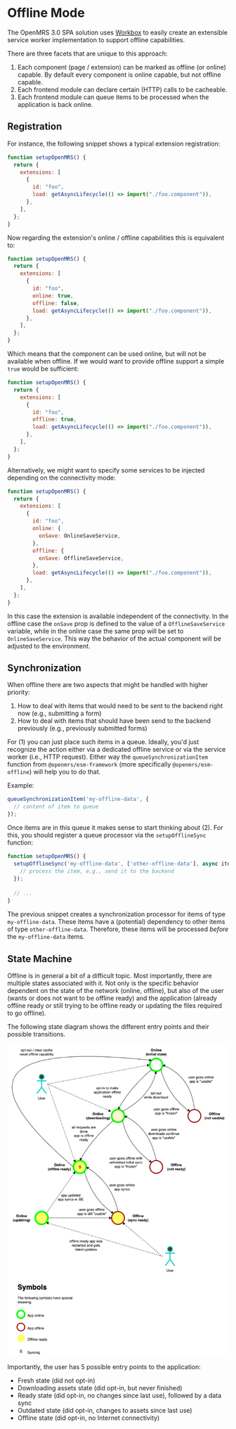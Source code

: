 # Offline Mode

The OpenMRS 3.0 SPA solution uses [Workbox](https://developers.google.com/web/tools/workbox) to easily create an extensible service worker implementation to support offline capabilities.

There are three facets that are unique to this approach:

1. Each component (page / extension) can be marked as offline (or online) capable. By default every component is online capable, but not offline capable.
2. Each frontend module can declare certain (HTTP) calls to be cacheable.
3. Each frontend module can queue items to be processed when the application is back online.

## Registration

For instance, the following snippet shows a typical extension registration:

```js
function setupOpenMRS() {
  return {
    extensions: [
      {
        id: "foo",
        load: getAsyncLifecycle(() => import("./foo.component")),
      },
    ],
  };
}
```

Now regarding the extension's online / offline capabilities this is equivalent to:

```js
function setupOpenMRS() {
  return {
    extensions: [
      {
        id: "foo",
        online: true,
        offline: false,
        load: getAsyncLifecycle(() => import("./foo.component")),
      },
    ],
  };
}
```

Which means that the component can be used online, but will not be available when offline. If we would want to provide offline support a simple `true` would be sufficient:

```js
function setupOpenMRS() {
  return {
    extensions: [
      {
        id: "foo",
        offline: true,
        load: getAsyncLifecycle(() => import("./foo.component")),
      },
    ],
  };
}
```

Alternatively, we might want to specify some services to be injected depending on the connectivity mode:

```js
function setupOpenMRS() {
  return {
    extensions: [
      {
        id: "foo",
        online: {
          onSave: OnlineSaveService,
        },
        offline: {
          onSave: OfflineSaveService,
        },
        load: getAsyncLifecycle(() => import("./foo.component")),
      },
    ],
  };
}
```

In this case the extension is available independent of the connectivity. In the offline case the `onSave` prop is defined to the value of a `OfflineSaveService` variable, while in the online case the same prop will be set to `OnlineSaveService`. This way the behavior of the actual component will be adjusted to the environment.

## Synchronization

When offline there are two aspects that might be handled with higher priority:

1. How to deal with items that would need to be sent to the backend right now (e.g., submitting a form)
2. How to deal with items that should have been send to the backend previously (e.g., previously submitted forms)

For (1) you can just place such items in a queue. Ideally, you'd just recognize the action either via a dedicated offline service or via the service worker (i.e., HTTP request). Either way the `queueSynchronizationItem` function from `@openmrs/esm-framework` (more specifically `@openmrs/esm-offline`) will help you to do that.

Example:

```js
queueSynchronizationItem('my-offline-data', {
  // content of item to queue
});
```

Once items are in this queue it makes sense to start thinking about (2). For this, you should register a queue processor via the `setupOfflineSync` function:

```js
function setupOpenMRS() {
  setupOfflineSync('my-offline-data', ['other-offline-data'], async item => {
    // process the item, e.g., send it to the backend
  });

  // ...
}
```

The previous snippet creates a synchronization processor for items of type `my-offline-data`. These items have a (potential) dependency to other items of type `other-offline-data`. Therefore, these items will be processed *before* the `my-offline-data` items.

## State Machine

Offline is in general a bit of a difficult topic. Most importantly, there are multiple states associated with it. Not only is the specific behavior dependent on the state of the network (online, offline), but also of the user (wants or does not want to be offline ready) and the application (already offline ready or still trying to be offline ready or updating the files required to go offline).

The following state diagram shows the different entry points and their possible transitions.

![Map of OpenMRS offline capability and state transitions](./openmrs-offline-state.png)

Importantly, the user has 5 possible entry points to the application:

- Fresh state (did not opt-in)
- Downloading assets state (did opt-in, but never finished)
- Ready state (did opt-in, no changes since last use), followed by a data sync
- Outdated state (did opt-in, changes to assets since last use)
- Offline state (did opt-in, no Internet connectivity)
